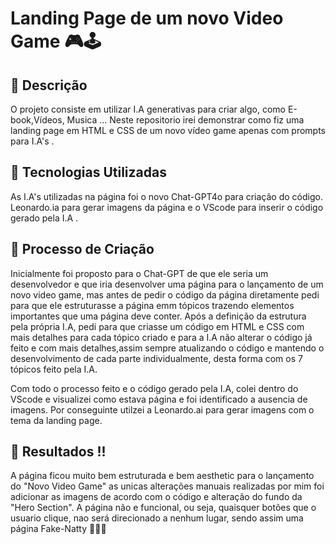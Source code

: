 # Landing Page de um novo Video Game 🎮🕹

## 📒 Descrição

O projeto consiste em utilizar I.A generativas para criar algo, como E-book,Vídeos, Musica ... Neste repositorio irei demonstrar como fiz uma landing page em HTML e CSS
de um novo vídeo game apenas com prompts para I.A's .

## 🤖 Tecnologias Utilizadas

As I.A's utilizadas na página foi o novo Chat-GPT4o para criação do código. Leonardo.ia para gerar imagens da página e o VScode para inserir o código gerado pela I.A .

## 🧐 Processo de Criação

Inicialmente foi proposto para o Chat-GPT de que ele seria um desenvolvedor e que iria desenvolver uma página para o lançamento de um novo video game, mas antes de pedir
o código da página diretamente pedi para que ele estruturasse a página emm tópicos trazendo elementos importantes que uma página deve conter. Após a definição da estrutura
pela própria I.A, pedi para que criasse um código em HTML e CSS com mais detalhes para cada tópico criado e para a I.A não alterar o código já feito e com mais detalhes,assim sempre atualizando
o código e mantendo o desenvolvimento de cada parte individualmente, desta forma com os 7 tópicos feito pela I.A.

Com todo o processo feito e o código gerado pela I.A, colei dentro do VScode e visualizei como estava página e foi identificado a ausencia de imagens. Por conseguinte utilzei a Leonardo.ai para
gerar imagens com o tema da landing page.

## 🚀 Resultados !!

A página ficou muito bem estruturada e bem aesthetic para o lançamento do "Novo Video Game" as unicas alterações manuais realizadas por mim foi adicionar as imagens de acordo com o código e alteração do fundo da "Hero Section".
A página não e funcional, ou seja, quaisquer botões que o usuario clique, nao será direcionado a nenhum lugar, sendo assim uma página Fake-Natty 👨‍⚖️🔨


